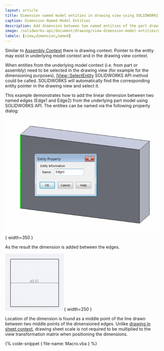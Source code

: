 ```yaml
---
layout: article
title: Dimension named model entities in drawing view using SOLIDWORKS API
caption: Dimension Named Model Entities
description: Add dimension between two named entities of the part drawing retrieved from the underlying model using SOLIDWORKS API
image: /solidworks-api/document/drawing/view-dimension-model-entities/drawing-view-dimension.png
labels: [view,dimension,named]
---
```

Similar to [Assembly Context](/solidworks-api/document/assembly/context/) there is drawing context. Pointer to the entity may exist in underlying model context and in the drawing view context.

When entities from the underlying model context (i.e. from part or assembly) need to be selected in the drawing view (for example for the dimensioning purposes), [IView::SelectEntity](http://help.solidworks.com/2018/english/api/sldworksapi/solidworks.interop.sldworks~solidworks.interop.sldworks.iview~selectentity.html) SOLIDWORKS API method could be called. SOLIDWORKS will automatically find the corresponding entity pointer in the drawing view and select it.

This example demonstrates how to add the linear dimension between two named edges (Edge1 and Edge2) from the underlying part model using SOLIDWORKS API. The entities can be named via the following property dialog:

![Edge property name](entity-property-name.png){ width=350 }

As the result the dimension is added between the edges.

![Dimension between 2 named edges](drawing-view-dimension.png){ width=250 }

Location of the dimension is found as a middle point of the line drawn between two middle points of the dimensioned edges. Unlike [drawing in sheet context](/solidworks-api/document/drawing/sheet-context-sketch/), drawing sheet scale is not required to be multiplied to the view transformation matrix when positioning the dimensions.

{% code-snippet { file-name: Macro.vba } %}

